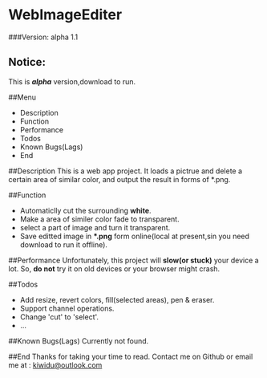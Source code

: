 # WebImageEditer  
###Version: alpha 1.1
## Notice: 
This is ***alpha*** version,download to run.

##Menu
 - Description  
 - Function  
 - Performance  
 - Todos
 - Known Bugs(Lags) 
 - End
  
##Description
This is a web app project. It loads a pictrue and delete a certain area of similar color, and output the result in forms of *.png.  
  
##Function
 - Automaticlly cut the surrounding __white__.
 - Make a area of similer color fade to transparent.
 - select a part of image and turn it transparent.
 - Save editted image in __*.png__ form online(local at present,sin you need download to run it offline).
  
##Performance
Unfortunately, this project will **slow(or stuck)** your device a lot. So, **do not** try it on old devices or your browser might crash.
  
##Todos
 - Add resize, revert colors, fill(selected areas), pen & eraser.
 - Support channel operations.
 - Change 'cut' to 'select'.
 - ...
  
##Known Bugs(Lags)
Currently not found.

##End
Thanks for taking your time to read. Contact me on Github or email me at : kiwidu@outlook.com
